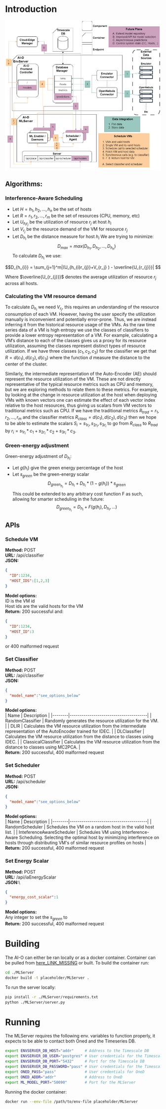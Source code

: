 # Introduction

![AI-O Architecture](AI-OArchitecturev2.jpg)

## Algorithms:

### Interference-Aware Scheduling
* Let $H={h_1,h_2,…,h_n}$ be the set of hosts
* Let $R={r_1,r_2,…,r_m }$ be the set of resources (CPU, memory, etc)
* Let $U_{h_{i}r_{j}}$ be the utilization of resource $r_{j}$  at host $h_{i}$ 
* Let $V_{r_{j}}$ be the resource demand of the VM for resource $r_{j}$
* Let $D_{h_{i}}$ be the distance measure for host $h_{i}$ 
We are trying to minimize:
$$D_{max}=max⁡(D_{h_{1}},D_{h_{2}},…,D_{h_{n}})$$
To calculate $D_{h_{i}}$ we use:

$$D_{h_{i}} = \sum_{j=1}^m|(U_{h_{i}r_{j}}+V_{r_j} ) - \overline{U_{r_{j}}}| $$

Where $\overline{U_{r_{j}}}$ denotes the average utilization of resource $r_j$ across all hosts.

### Calculating the VM resource demand
To calculate $D_{h_{i}}$ we need $V_{r_{j}}$, this requires an understanding of the resource consumption of each VM. However, having the user specify the utilization manually is inconvenient and potentially error-prone. Thus, we are instead inferring it from the historical resource usage of the VMs. As the raw time series data of a VM is high entropy  we use the classes of classifiers to provide a lower entropy representation of a VM. For example, calculating a VM’s distance to each of the classes gives us a proxy for its resource utilization, assuming the classes represent distinct types of resource utilization. If we have three classes $(c_1,c_2,c_3)$ for the classifier we get that $R={d(c_1),d(c_2),d(c_3)}$ where the function $d$ measure the distance to the center of the cluster.

Similarly, the intermediate representation of the Auto-Encoder (AE) should represent the resource utilization of the VM. These are not directly representative of the typical resource metrics such as CPU and memory, but we are exploring methods to relate them to these metrics. For example, by looking at the change in resource utilization at the host when deploying VMs with known vectors one can estimate the effect of each vector index relative to the host resources, thus giving us scalars from VM vectors to traditional metrics such as CPU. If we have the traditional metrics $R_{trad}={r_1,r_2,…,r_m }$ and the classifier metrics $R_{class}={d(c_1),d(c_2),d(c_3)}$ then we hope to be able to estimate the scalars $S_i={s_{1r_i},s_{2r_i},s_{3r_i}}$ to go from $R_{class}$ to $R_{trad}$ by $r_i=s_{1r_i}*c_1+ s_{2r_i}*c_2+ s_{3r_i}*c_3$.

### Green-energy adjustment
Green-energy adjustment of $D_{h_{i}}$:
* Let $g(h_i)$ give the green energy percentage of the host
* Let $s_{green}$ be the green-energy scalar
$$D_{green_{h_i}}= D_{h_{i}}+D_{h_{i}}*(1-g(h_i))* s_{green}$$
This could be extended to any arbitrary cost function F as such, allowing for smarter scheduling in the future:
$$D_{green_{h_i}}= D_{h_{i}}+F(g(h_i),D_{h_{i}},...)$$

## APIs

### Schedule VM
**Method:** POST\
**URL:** /api/classifier\
**JSON:**
```json
{
  "ID":1234,
  "HOST_IDS":[1,2,3]
}
```
**Model options:**\
ID is the VM id\
Host ids are the valid hosts for the VM\
**Return:** 200 successful and:
```json
{
  "ID":1234,
  "HOST_ID":3
}
```
or 400 malformed request

### Set Classifier
**Method:** POST\
**URL:** /api/classifier\
**JSON:**
```json
{
  "model_name":"see_options_below"
}
```
**Model options:**\
| Name | Description                           |
|--------|---------------------------------------|
| RandomClassifier | Randomly generates the resource utilization for the VM. |
| DLIR    | Calculates the VM resource utilization from the intermediate representation of the AutoEncoder trained for IDEC. |
| DLClassifier    | Calculates the VM resource utilization from the distance to classes using IDEC. |
| ClassicalClassifier    | Calculates the VM resource utilization from the distance to classes using MC2PCA. |\
**Return:** 200 successful, 400 malformed request

### Set Scheduler
**Method:** POST\
**URL:** /api/scheduler\
**JSON:**
```json
{
  "model_name":"see_options_below"
}
```
**Model options:**\
| Name | Description                           |
|--------|---------------------------------------|
| RandomScheduler | Schedules the VM on a random host in the valid host list. |
| InteferenceAwareScheduler | Schedules VM using Interference-Aware Scheduling. Selecting the optimal host by minimizing interference on hosts through distributing VM's of similar resource profiles on hosts |\
**Return:** 200 successful, 400 malformed request

### Set Energy Scalar
**Method:** POST\
**URL:** /api/iaEnergyScalar\
**JSON:**\
```json
{
  "energy_cost_scalar":1
}
```
**Model options:**\
Any integer to set the $s_{green}$ to\
**Return:** 200 successful, 400 malformed request


# Building
The AI-O can either be ran locally or as a docker container. Container can be pulled from [here_LINK_MISSING]() or built. 
To build the container run:

```bash
cd ./MLServer
docker build -t placeholder/MLServer .
```

To run the server locally:
```bash
pip install -r ./MLServer/requirements.txt
python ./MLServer/server.py
```

# Running

The MLServer requires the following env. variables to function properly, it expects to be able to contact both Oned and the Timeseries DB.

```bash
export ENVSERVER_DB_HOST="addr"     # Address to the Timescale DB
export ENVSERVER_DB_USER="postgres" # User credentials for the Timescale DB
export ENVSERVER_DB_PORT="5432"     # Port for the Timescale DB
export ENVSERVER_DB_PASSWORD="pass" # User credentials for the Timescale DB
export ONED_PASS="pass"             # User credentials for OneD
export ONED_ADDR="addr"             # Address to OneD
export ML_MODEL_PORT="50090"        # Port for the MLServer
```

Running the docker container:
```bash
docker run --env-file /path/to/env-file placeholder/MLServer
```
